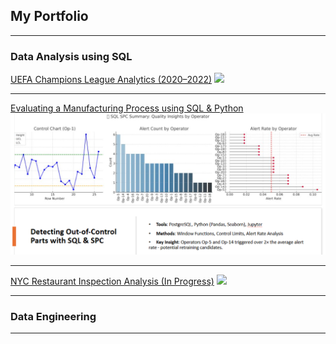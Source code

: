 ## My Portfolio

---

### Data Analysis using SQL 

[UEFA Champions League Analytics (2020–2022)](/sample_page_project_1)
<img src="images/dummy_thumbnail.png?raw=true"/>

---
[Evaluating a Manufacturing Process using SQL & Python](/sample_page_project_2)
<img src="images/sql_spc_summary.PNG?raw=true"/>

---
[NYC Restaurant Inspection Analysis (In Progress)](/sample_page_project_3)
<img src="images/dummy_thumbnail.jpg?raw=true"/>

---

### Data Engineering


---
